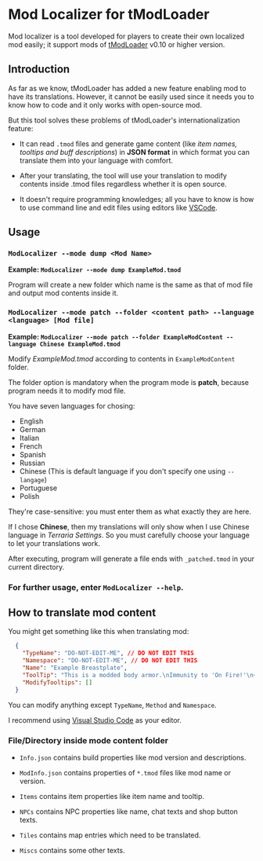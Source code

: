 # Mod Localizer for tModLoader

Mod localizer is a tool developed for players to create their own localized mod easily; it support mods of [tModLoader][tml] v0.10 or higher version.

## Introduction

As far as we know, tModLoader has added a new feature enabling mod to have its translations. However, it cannot be easily used since it needs you to know how to code and it only works with open-source mod.

But this tool solves these problems of tModLoader's internationalization feature:

* It can read `.tmod` files and generate game content (like *item names, tooltips and buff descriptions*) in **JSON format** in which format you can translate them into your language with comfort.

* After your translating, the tool will use your translation to modify contents inside .tmod files regardless whether it is open source.

* It doesn't require programming knowledges; all you have to know is how to use command line and edit files using editors like [VSCode][vscode].

## Usage

### `ModLocalizer --mode dump <Mod Name>` 

**Example: `ModLocalizer --mode dump ExampleMod.tmod`**

Program will create a new folder which name is the same as that of mod file and output mod contents inside it.

### `ModLocalizer --mode patch --folder <content path> --language <language> [Mod file]`

**Example: `ModLocalizer --mode patch --folder ExampleModContent --language Chinese ExampleMod.tmod`**

Modify *ExampleMod.tmod* according to contents in `ExampleModContent` folder.

The folder option is mandatory when the program mode is **patch**, because program needs it to modify mod file.

You have seven languages for chosing:

* English
* German
* Italian
* French
* Spanish
* Russian
* Chinese (This is default language if you don't specify one using `--langage`)
* Portuguese
* Polish

They're case-sensitive: you must enter them as what exactly they are here.

If I chose **Chinese**, then my translations will only show when I use Chinese language in *Terraria Settings*.
So you must carefully choose your language to let your translations work.

After executing, program will generate a file ends with `_patched.tmod` in your current directory.

### For further usage, enter `ModLocalizer --help`.

## How to translate mod content

You might get something like this when translating mod:

```json
  {
    "TypeName": "DO-NOT-EDIT-ME", // DO NOT EDIT THIS
    "Namespace": "DO-NOT-EDIT-ME", // DO NOT EDIT THIS
    "Name": "Example Breastplate",
    "ToolTip": "This is a modded body armor.\nImmunity to 'On Fire!'\n+20 max mana and +1 max minions",
    "ModifyTooltips": []
  }
```

You can modify anything except `TypeName`, `Method` and `Namespace`.

I recommend using [Visual Studio Code][vscode] as your editor.

### File/Directory inside mode content folder

- `Info.json` contains build properties like mod version and descriptions.

- `ModInfo.json` contains properties of `*.tmod` files like mod name or version.

- `Items` contains item properties like item name and tooltip.

- `NPCs` contains NPC properties like name, chat texts and shop button texts.

- `Tiles` contains map entries which need to be translated.

- `Miscs` contains some other texts.

[vscode]: https://code.visualstudio.com/
[tml]: https://forums.terraria.org/index.php?threads/1-3-tmodloader-a-modding-api.23726/